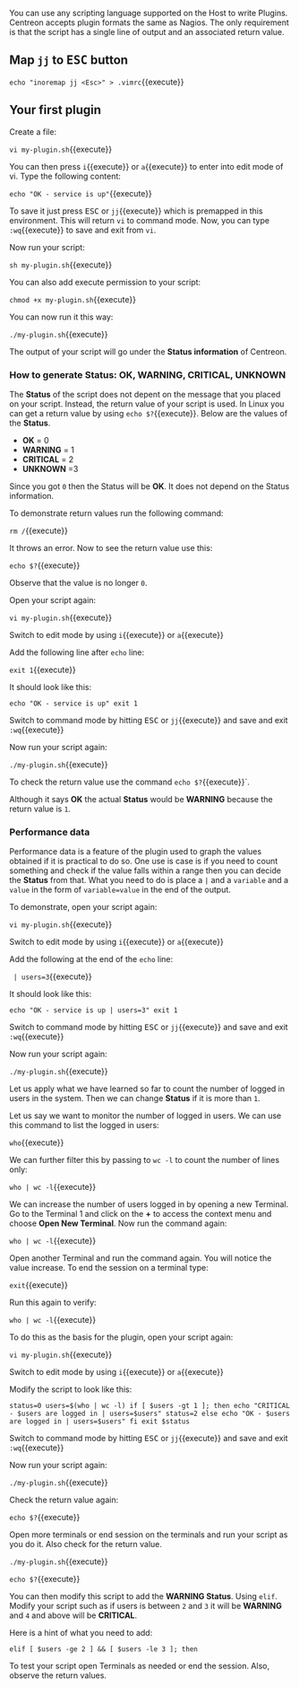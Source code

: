 You can use any scripting language supported on the Host to write Plugins. Centreon accepts plugin formats the same as Nagios. The only requirement is that the script has a single line of output and an associated return value.

## Map `jj` to <kbd>ESC</kbd> button

`echo "inoremap jj <Esc>" > .vimrc`{{execute}}

## Your first plugin

Create a file:

`vi my-plugin.sh`{{execute}}

You can then press `i`{{execute}} or `a`{{execute}} to enter into edit mode of vi. Type the following content:

`echo "OK - service is up"`{{execute}}

To save it just press <kbd>ESC</kbd> or `jj`{{execute}} which is premapped in this environment. This will return `vi` to command mode. Now, you can type `:wq`{{execute}} to save and exit from `vi`.

Now run your script:

`sh my-plugin.sh`{{execute}}

You can also add execute permission to your script:

`chmod +x my-plugin.sh`{{execute}}

You can now run it this way:

`./my-plugin.sh`{{execute}}

The output of your script will go under the **Status information** of Centreon.

### How to generate Status: OK, WARNING, CRITICAL, UNKNOWN

The **Status** of the script does not depent on the message that you placed on your script. Instead, the return value of your script is used. In Linux you can get a return value by using `echo $?`{{execute}}. Below are the values of the **Status**. 

- **OK** = 0
- **WARNING** = 1
- **CRITICAL** = 2
- **UNKNOWN** =3

Since you got `0` then the Status will be **OK**. It does not depend on the Status information.

To demonstrate return values run the following command:

`rm /`{{execute}} 

It throws an error. Now to see the return value use this:

`echo $?`{{execute}}

Observe that the value is no longer `0`.

Open your script again:

`vi my-plugin.sh`{{execute}}

Switch to edit mode by using `i`{{execute}} or `a`{{execute}}

Add the following line after `echo` line:

`exit 1`{{execute}}

It should look like this:

`echo "OK - service is up"
exit 1`

Switch to command mode by hitting <kbd>ESC</kbd> or `jj`{{execute}} and save and exit `:wq`{{execute}}

Now run your script again:

`./my-plugin.sh`{{execute}}

To check the return value use the command `echo $?`{{execute}}`.

Although it says **OK** the actual **Status** would be **WARNING** because the return value is `1`.

### Performance data

Performance data is a feature of the plugin used to graph the values obtained if it is practical to do so. One use is case is if you need to count something and check if the value falls within a range then you can decide the **Status** from that. What you need to do is place a `|` and a `variable` and a `value` in the form of `variable=value` in the end of the output.

To demonstrate, open your script again:

`vi my-plugin.sh`{{execute}}

Switch to edit mode by using `i`{{execute}} or `a`{{execute}}

Add the following at the end of the `echo` line:

` | users=3`{{execute}}

It should look like this:

`echo "OK - service is up | users=3"
exit 1`

Switch to command mode by hitting <kbd>ESC</kbd> or `jj`{{execute}} and save and exit `:wq`{{execute}}

Now run your script again:

`./my-plugin.sh`{{execute}}

Let us apply what we have learned so far to count the number of logged in users in the system. Then we can change **Status** if it is more than `1`.

Let us say we want to monitor the number of logged in users. We can use this command to list the logged in users:

`who`{{execute}}

We can further filter this by passing to `wc -l` to count the number of lines only:

`who | wc -l`{{execute}}

We can increase the number of users logged in by opening a new Terminal. Go to the Terminal 1 and click on the **+** to access the context menu and choose **Open New Terminal**. Now run the command again:

`who | wc -l`{{execute}}

Open another Terminal and run the command again. You will notice the value increase. To end the session on a terminal type:

`exit`{{execute}}

Run this again to verify:

`who | wc -l`{{execute}}

To do this as the basis for the plugin, open your script again:

`vi my-plugin.sh`{{execute}}

Switch to edit mode by using `i`{{execute}} or `a`{{execute}}

Modify the script to look like this:

`status=0
users=$(who | wc -l)
if [ $users -gt 1 ]; then
    echo "CRITICAL - $users are logged in | users=$users"
    status=2
else
    echo "OK - $users are logged in | users=$users"
fi
exit $status`

Switch to command mode by hitting <kbd>ESC</kbd> or `jj`{{execute}} and save and exit `:wq`{{execute}}

Now run your script again:

`./my-plugin.sh`{{execute}}

Check the return value again:

`echo $?`{{execute}}

Open more terminals or end session on the terminals and run your script as you do it. Also check for the return value.

`./my-plugin.sh`{{execute}}

`echo $?`{{execute}}

You can then modify this script to add the **WARNING Status**. Using `elif`. Modify your script such as if users is between `2` and `3` it will be **WARNING** and `4` and above will be **CRITICAL**.

Here is a hint of what you need to add:

`elif [ $users -ge 2 ] && [ $users -le 3 ]; then`

To test your script open Terminals as needed or end the session. Also, observe the return values.
